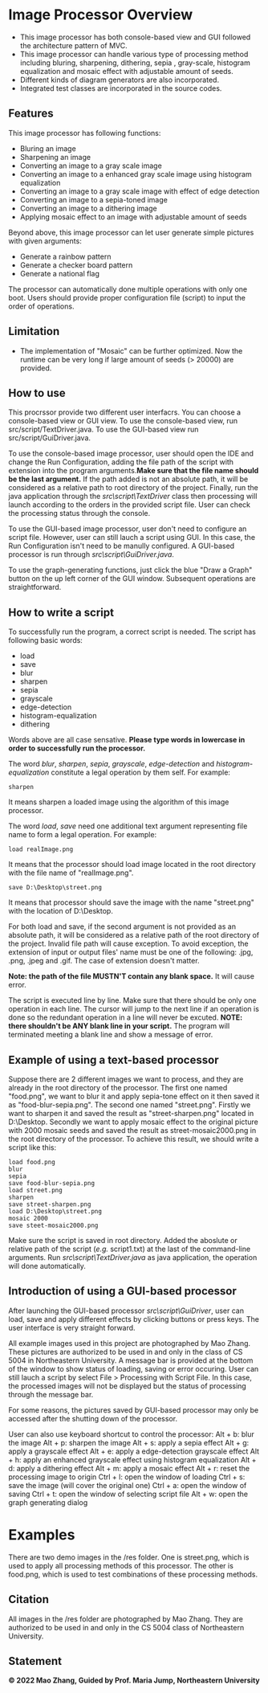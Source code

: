 # Image Processor Overview
* This image processor has both console-based view and GUI followed the architecture pattern of MVC.
* This image processor can handle various type of processing method including bluring, sharpening, dithering, sepia , gray-scale, histogram equalization and mosaic effect with adjustable amount of seeds.
* Different kinds of diagram generators are also incorporated.
* Integrated test classes are incorporated in the source codes.

## Features
This image processor has following functions:
- Bluring an image
- Sharpening an image
- Converting an image to a gray scale image
- Converting an image to a enhanced gray scale image using histogram equalization
- Converting an image to a gray scale image with effect of edge detection
- Converting an image to a sepia-toned image
- Converting an image to a dithering image
- Applying mosaic effect to an image with adjustable amount of seeds

Beyond above, this image processor can let user generate simple pictures with given arguments:
- Generate a rainbow pattern
- Generate a checker board pattern
- Generate a national flag

The processor can automatically done multiple operations with only one boot. Users should provide proper configuration file (script) to input the order of operations.

## Limitation
- The implementation of "Mosaic" can be further optimized. Now the runtime can be very long if large amount of seeds (> 20000) are provided.

## How to use
This procrssor provide two different user interfacrs. You can choose a console-based view or GUI view. To use the console-based view, run src/script/TextDriver.java. To use the GUI-based view run src/script/GuiDriver.java.

To use the console-based image processor, user should open the IDE and change the Run Configuration, adding the file path of the script with extension into the program arguments.**Make sure that the file name should be the last argument.** If the path added is not an absolute path, it will be considered as a relative path to root directory of the project. Finally, run the java application through the *src\script\TextDriver* class then processing will launch according to the orders in the provided script file. User can check the processing status through the console.

To use the GUI-based image processor, user don't need to configure an script file. However, user can still lauch a script using GUI. In this case, the Run Configuration isn't need to be manully configured. A GUI-based processor is run through *src\script\GuiDriver.java*.

To use the graph-generating functions, just click the blue "Draw a Graph" button on the up left corner of the GUI window. Subsequent operations are straightforward.

## How to write a script
To successfully run the program, a correct script is needed. The script has following basic words:
- load
- save
- blur
- sharpen
- sepia
- grayscale
- edge-detection
- histogram-equalization
- dithering

Words above are all case sensative. **Please type words in lowercase in order to successfully run the processor.**

The word *blur*, *sharpen*, *sepia*, *grayscale*, *edge-detection* and *histogram-equalization* constitute a legal operation by them self. For example:
```
sharpen
```
It means sharpen a loaded image using the algorithm of this image processor.

The word *load*, *save* need one additional text argument representing file name to form a legal operation. For example:
```
load realImage.png
```
It means that the processor should load image located in the root directory with the file name of "realImage.png". 
```
save D:\Desktop\street.png
```
It means that processor should save the image with the name "street.png" with the location of D:\Desktop. 

For both load and save, if the second argument is not provided as an absolute path, it will be considered as a relative path of the root directory of the project. Invalid file path will cause exception. To avoid exception, the extension of input or output files' name must be one of the following: .jpg, .png, .jpeg and .gif. The case of extension doesn't matter.

**Note: the path of the file MUSTN'T contain any blank space.** It will cause error.

The script is executed line by line. Make sure that there should be only one operation in each line. The cursor will jump to the next line if an operation is done so the redundant operation in a line will never be excuted. **NOTE: there shouldn't be ANY blank line in your script.** The program will terminated meeting a blank line and show a message of error.

## Example of using a text-based processor
Suppose there are 2 different images we want to process, and they are already in the root directory of the processor. The first one named "food.png", we want to blur it and apply sepia-tone effect on it then saved it as "food-blur-sepia.png". The second one named "street.png". Firstly we want to sharpen it and saved the result as "street-sharpen.png" located in D:\Desktop. Secondly we want to apply mosaic effect to the original picture with 2000 mosaic seeds and saved the result as street-mosaic2000.png in the root directory of the processor.
To achieve this result, we should write a script like this:
```
load food.png
blur
sepia
save food-blur-sepia.png
load street.png
sharpen
save street-sharpen.png
load D:\Desktop\street.png
mosaic 2000
save steet-mosaic2000.png
```
Make sure the script is saved in root directory. Added the aboslute or relative path of the script (*e.g.* script1.txt) at the last of the command-line arguments. Run *src\script\TextDriver.java* as java application, the operation will done automatically.

## Introduction of using a GUI-based processor
After launching the GUI-based processor *src\script\GuiDriver*, user can load, save and apply different effects by clicking buttons or press keys. The user interface is very straight forward.

All example images used in this project are photographed by Mao Zhang. These pictures are authorized to be used in and only in the class of CS 5004 in Northeastern University. A message bar is provided at the bottom of the window to show status of loading, saving or error occuring. User can still lauch a script by select File > Processing with Script File. In this case, the processed images will not be displayed but the status of processing through the message bar.

For some reasons, the pictures saved by GUI-based processor may only be accessed after the shutting down of the processor.

User can also use keyboard shortcut to control the processor:
Alt + b: blur the image
Alt + p: sharpen the image
Alt + s: apply a sepia effect
Alt + g: apply a grayscale effect
Alt + e: apply a edge-detection grayscale effect
Alt + h: apply an enhanced grayscale effect using histogram equalization
Alt + d: apply a dithering effect
Alt + m: apply a mosaic effect
Alt + r: reset the processing image to origin
Ctrl + l: open the window of loading
Ctrl + s: save the image (will cover the original one)
Ctrl + a: open the window of saving 
Ctrl + t: open the window of selecting script file
Alt + w: open the graph generating dialog 

# Examples
There are two demo images in the /res folder. One is street.png, which is used to apply all processing methods of this processor. The other is food.png, which is used to test combinations of these processing methods.

## Citation
All images in the /res folder are photographed by Mao Zhang. They are authorized to be used in and only in the CS 5004 class of Northeastern University.

## Statement
**© 2022 Mao Zhang, Guided by Prof. Maria Jump, Northeastern University**

